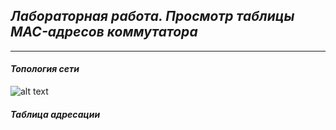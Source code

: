 ## *Лабораторная работа. Просмотр таблицы MAC-адресов коммутатора* ##
___
#### 	*Топология сети*
![alt text](https://github.com/Eliminir/OTUSLABS/blob/Labs/LAB2/1.JPG)

#### *Таблица адресации*
